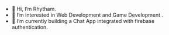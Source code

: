 - 👋 Hi, I’m Rhytham.
- 👀 I’m interested in Web Development and Game Development .
- 🌱 I’m currently building a Chat App integrated with firebase authentication.

<!---
Rhytham3008/Rhytham3008 is a ✨ special ✨ repository because its `README.md` (this file) appears on your GitHub profile.
You can click the Preview link to take a look at your changes.
--->
